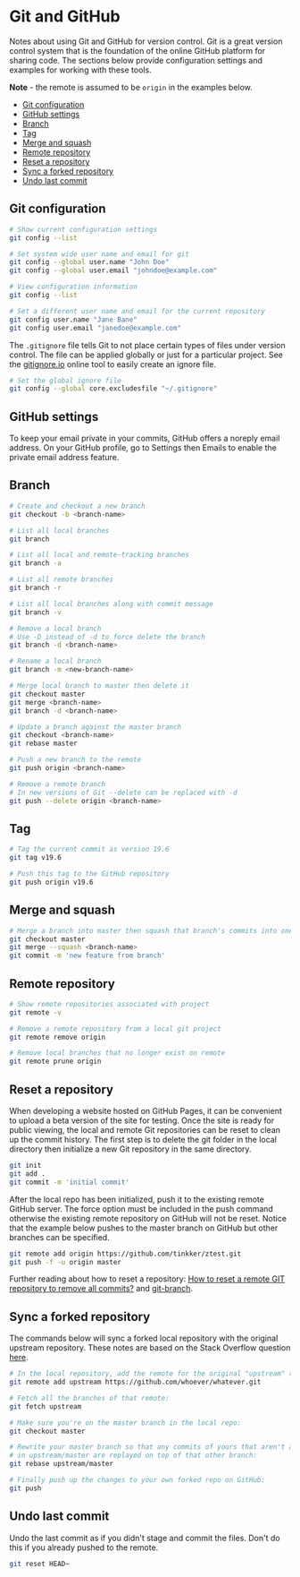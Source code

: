 # Git and GitHub

Notes about using Git and GitHub for version control. Git is a great version control system that is the foundation of the online GitHub platform for sharing code. The sections below provide configuration settings and examples for working with these tools.

**Note** - the remote is assumed to be `origin` in the examples below.

- [Git configuration](#git-configuration)
- [GitHub settings](#github-settings)
- [Branch](#branch)
- [Tag](#tag)
- [Merge and squash](#merge-and-squash)
- [Remote repository](#remote-repository)
- [Reset a repository](#reset-a-repository)
- [Sync a forked repository](#sync-a-forked-repository)
- [Undo last commit](#undo-last-commit)

## Git configuration

```bash
# Show current configuration settings
git config --list

# Set system wide user name and email for git
git config --global user.name "John Doe"
git config --global user.email "johndoe@example.com"

# View configuration information
git config --list

# Set a different user name and email for the current repository
git config user.name "Jane Bane"
git config user.email "janedoe@example.com"
```

The `.gitignore` file tells Git to not place certain types of files under version control. The file can be applied globally or just for a particular project. See the [gitignore.io](https://www.gitignore.io) online tool to easily create an ignore file.

```bash
# Set the global ignore file
git config --global core.excludesfile "~/.gitignore"
```

## GitHub settings

To keep your email private in your commits, GitHub offers a noreply email address. On your GitHub profile, go to Settings then Emails to enable the private email address feature.

## Branch

```bash
# Create and checkout a new branch
git checkout -b <branch-name>

# List all local branches
git branch

# List all local and remote-tracking branches
git branch -a

# List all remote branches
git branch -r

# List all local branches along with commit message
git branch -v

# Remove a local branch
# Use -D instead of -d to force delete the branch
git branch -d <branch-name>

# Rename a local branch
git branch -m <new-branch-name>

# Merge local branch to master then delete it
git checkout master
git merge <branch-name>
git branch -d <branch-name>

# Update a branch against the master branch
git checkout <branch-name>
git rebase master

# Push a new branch to the remote
git push origin <branch-name>

# Remove a remote branch
# In new versions of Git --delete can be replaced with -d
git push --delete origin <branch-name>
```

## Tag

```bash
# Tag the current commit as version 19.6
git tag v19.6

# Push this tag to the GitHub repository
git push origin v19.6
```

## Merge and squash

```bash
# Merge a branch into master then squash that branch's commits into one commit message
git checkout master
git merge --squash <branch-name>
git commit -m 'new feature from branch'
```

## Remote repository

```bash
# Show remote repositories associated with project
git remote -v

# Remove a remote repository from a local git project
git remote remove origin

# Remove local branches that no longer exist on remote
git remote prune origin
```

## Reset a repository

When developing a website hosted on GitHub Pages, it can be convenient to upload a beta version of the site for testing. Once the site is ready for public viewing, the local and remote Git repositories can be reset to clean up the commit history. The first step is to delete the git folder in the local directory then initialize a new Git repository in the same directory.

```bash
git init
git add .
git commit -m 'initial commit'
```

After the local repo has been initialized, push it to the existing remote GitHub server. The force option must be included in the push command otherwise the existing remote repository on GitHub will not be reset. Notice that the example below pushes to the master branch on GitHub but other branches can be specified.

```bash
git remote add origin https://github.com/tinkker/ztest.git
git push -f -u origin master
```

Further reading about how to reset a repository: [How to reset a remote GIT repository to remove all commits?](http://stackoverflow.com/questions/2006172/how-to-reset-a-remote-git-repository-to-remove-all-commits) and [git-branch](http://git-scm.com/docs/git-branch).

## Sync a forked repository

The commands below will sync a forked local repository with the original upstream repository. These notes are based on the Stack Overflow question [here](https://stackoverflow.com/questions/7244321/how-do-i-update-a-github-forked-repository).

```bash
# In the local repository, add the remote for the original "upstream" repo:
git remote add upstream https://github.com/whoever/whatever.git

# Fetch all the branches of that remote:
git fetch upstream

# Make sure you're on the master branch in the local repo:
git checkout master

# Rewrite your master branch so that any commits of yours that aren't already
# in upstream/master are replayed on top of that other branch:
git rebase upstream/master

# Finally push up the changes to your own forked repo on GitHub:
git push
```

## Undo last commit

Undo the last commit as if you didn't stage and commit the files. Don't do this if you already pushed to the remote.

```bash
git reset HEAD~
```

